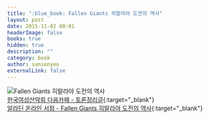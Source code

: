 ```yaml
---
title: ":blue_book: Fallen Giants 히말라야 도전의 역사"
layout: post
date: 2015-11-02 00:01
headerImage: false
books: true
hidden: true
description: ""
category: book
author: sansonyeo
externalLink: false
---
```

![Fallen Giants 히말라야 도전의 역사](https://image.aladin.co.kr/product/6996/26/cover500/8996745510_1.jpg)
<br>[한국여성산악회 다음카페 - 토론정리글](https://cafe.daum.net/8848kwca/5NO3/165){:target="_blank"}
<br>[알라딘 온라인 서점 - Fallen Giants 히말라야 도전의 역사](https://www.aladin.co.kr/shop/wproduct.aspx?ItemId=69962671&start=slayer){:target="_blank"}
